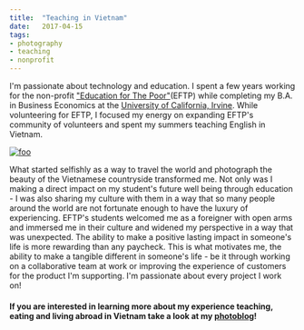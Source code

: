 ```yaml
---
title:  "Teaching in Vietnam"
date:   2017-04-15
tags:
- photography
- teaching
- nonprofit
---
```


I'm passionate about technology and education. I spent a few years working for the non-profit ["Education for The Poor"](http://www.educationforthepoor.org)(EFTP) while completing my B.A. in Business Economics at the [University of California, Irvine](http://uci.edu/about/index.php). While volunteering for EFTP, I focused my energy on expanding EFTP's community of volunteers and spent my summers teaching English in Vietnam.

[![foo](https://photos.google.com/share/AF1QipM7QZD8S6Tqz_Z5gpGF8mtCN8DzgP3EPILDBsoeGLVWIPmeKszv-9rNpGhbDrM3Tg/photo/AF1QipO3ak0BxiJlWVKq8Sw3l88hRfXpHdvgJJsQQEqQ?key=U092ZHQwWUo5VEYtSzdxTDlxZ0Q5YXY4TFlfOE9n)](https://goo.gl/photos/V1i1gZtNmyuPmfMf8)

What started selfishly as a way to travel the world and photograph the beauty of the Vietnamese countryside transformed me. Not only was I making a direct impact on my student's future well being through education - I was also sharing my culture with them in a way that so many people around the world are not fortunate enough to have the luxury of experiencing. EFTP's students welcomed me as a foreigner with open arms and immersed me in their culture and widened my perspective in a way that was unexpected.  The ability to make a positive lasting impact in someone's life is more rewarding than any paycheck.  This is what motivates me, the ability to make a tangible different in someone's life - be it through working on a collaborative team at work or improving the experience of customers for the product I'm supporting.  I'm passionate about every project I work on!

#### If you are interested in learning more about my experience teaching, eating and living abroad in Vietnam take a look at my [photoblog](http://veranoenvietnam.blogspot.com)!